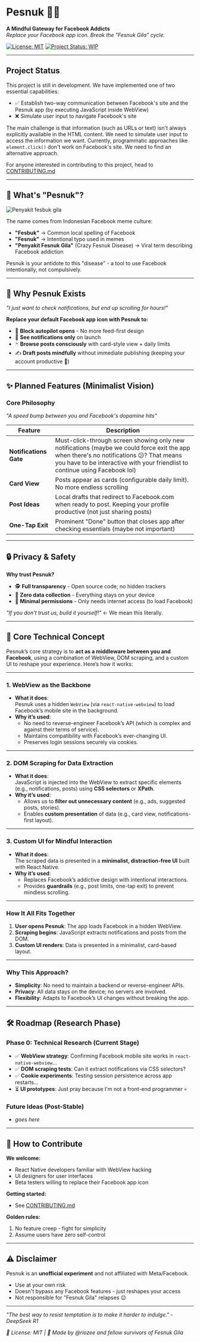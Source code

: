# Pesnuk 🦠📱

**A Mindful Gateway for Facebook Addicts**  
_Replace your Facebook app icon. Break the "Fesnuk Gila" cycle._

[![License: MIT](https://img.shields.io/badge/License-MIT-green.svg)](https://opensource.org/licenses/MIT)
[![Project Status: WIP](https://img.shields.io/badge/Status-Research%20Phase-orange)](https://github.com/yourusername/pesnuk)

---

## Project Status

This project is still in development. We have implemented one of two essential capabilities:

- ✅ Establish two-way communication between Facebook's site and the Pesnuk app (by executing JavaScript inside WebView)
- ❌ Simulate user input to navigate Facebook's site

The main challenge is that information (such as URLs or text) isn't always explicitly available in the HTML content. We need to simulate user input to access the information we want. Currently, programmatic approaches like `element.click()` don't work on Facebook's site. We need to find an alternative approach.

For anyone interested in contributing to this project, head to [CONTRIBUTING.md](./CONTRIBUTING.md)

---

## 🦠 What's "Pesnuk"?

![Penyakit fesbuk gila](https://i.imgur.com/4dDDMpz.jpeg)

The name comes from Indonesian Facebook meme culture:

- **"Fesbuk"** → Common local spelling of Facebook
- **"Fesnuk"** → Intentional typo used in memes
- **"Penyakit Fesnuk Gila"** (Crazy Fesnuk Disease) → Viral term describing Facebook addiction

Pesnuk is your antidote to this "disease" - a tool to use Facebook intentionally, not compulsively.

---

## 🎯 Why Pesnuk Exists

_"I just want to check notifications, but end up scrolling for hours!"_

**Replace your default Facebook app icon with Pesnuk to:**

- 🛑 **Block autopilot opens** - No more feed-first design
- 🔔 **See notifications only** on launch
- 🃏 **Browse posts consciously** with card-style view + daily limits
- ✍️ **Draft posts mindfully** without immediate publishing (keeping your account productive 🤭)

---

## ✨ Planned Features (Minimalist Vision)

### Core Philosophy

_"A speed bump between you and Facebook's dopamine hits"_

| Feature                | Description                                                                                                                                                                                                              |
| ---------------------- | ------------------------------------------------------------------------------------------------------------------------------------------------------------------------------------------------------------------------ |
| **Notifications Gate** | Must-click-through screen showing only new notifications (maybe we could force exit the app when there's no notifications 😕? That means you have to be interactive with your friendlist to continue using Facebook lol) |
| **Card View**          | Posts appear as cards (configurable daily limit). No more endless scrolling                                                                                                                                              |
| **Post Ideas**         | Local drafts that redirect to Facebook.com when ready to post. Keeping your profile productive (not just sharing posts)                                                                                                  |
| **One-Tap Exit**       | Prominent "Done" button that closes app after checking essentials (maybe not important)                                                                                                                                  |

---

## 🔒 Privacy & Safety

**Why trust Pesnuk?**

- 🕵️ **Full transparency** - Open source code; no hidden trackers
- 📱 **Zero data collection** - Everything stays on your device
- 🔐 **Minimal permissions** - Only needs internet access (to load Facebook)

_"If you don't trust us, build it yourself!"_ ← We mean this literally.

---

## 🧠 Core Technical Concept

Pesnuk’s core strategy is to **act as a middleware between you and Facebook**, using a combination of WebView, DOM scraping, and a custom UI to reshape your experience. Here’s how it works:

---

### **1. WebView as the Backbone**

- **What it does**:  
  Pesnuk uses a hidden `WebView` (via `react-native-webview`) to load Facebook’s mobile site in the background.
- **Why it’s used**:
  - No need to reverse-engineer Facebook’s API (which is complex and against their terms of service).
  - Maintains compatibility with Facebook’s ever-changing UI.
  - Preserves login sessions securely via cookies.

---

### **2. DOM Scraping for Data Extraction**

- **What it does**:  
  JavaScript is injected into the WebView to extract specific elements (e.g., notifications, posts) using **CSS selectors** or **XPath**.
- **Why it’s used**:
  - Allows us to **filter out unnecessary content** (e.g., ads, suggested posts, stories).
  - Enables **custom presentation** of data (e.g., card view, notifications-first layout).

---

### **3. Custom UI for Mindful Interaction**

- **What it does**:  
  The scraped data is presented in a **minimalist, distraction-free UI** built with React Native.
- **Why it’s used**:
  - Replaces Facebook’s addictive design with intentional interactions.
  - Provides **guardrails** (e.g., post limits, one-tap exit) to prevent mindless scrolling.

---

### **How It All Fits Together**

1. **User opens Pesnuk**: The app loads Facebook in a hidden WebView.
2. **Scraping begins**: JavaScript extracts notifications and posts from the DOM.
3. **Custom UI renders**: Data is presented in a minimalist, card-based layout.

---

### **Why This Approach?**

- **Simplicity**: No need to maintain a backend or reverse-engineer APIs.
- **Privacy**: All data stays on the device; no servers are involved.
- **Flexibility**: Adapts to Facebook’s UI changes without breaking the app.

---

## 🛠 Roadmap (Research Phase)

### Phase 0: Technical Research (Current Stage)

- ✅ **WebView strategy**: Confirming Facebook mobile site works in `react-native-webview`...
- ✅ **DOM scraping tests**: Can it extract notifications via CSS selectors?
- ✅ **Cookie experiments**: Testing session persistence across app restarts...
- ⏳ **UI prototypes**: Just pray because I'm not a front-end programmer 💀

### Future Ideas (Post-Stable)

- _goes here_

---

## 🌱 How to Contribute

**We welcome:**

- React Native developers familiar with WebView hacking
- UI designers for user interfaces
- Beta testers willing to replace their Facebook app icon

**Getting started:**

- See [CONTRIBUTING.md](./CONTRIBUTING.md)

**Golden rules:**

1. No feature creep - fight for simplicity
2. Assume users have zero self-control

---

## ⚠️ Disclaimer

Pesnuk is an **unofficial experiment** and not affiliated with Meta/Facebook.

- Use at your own risk
- Doesn't bypass any Facebook features - just reshapes your access
- Not responsible for "Fesnuk Gila" relapses 😉

---

_"The best way to resist temptation is to make it harder to indulge."_
_- DeepSeek R1_

_📄 License: MIT | 🚧 Made by @riozee and fellow survivors of Fesnuk Gila_
